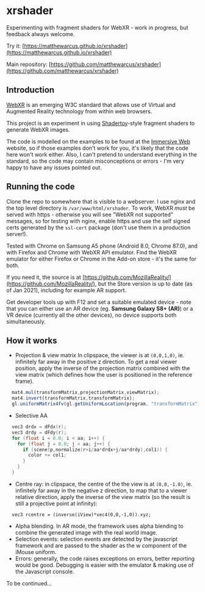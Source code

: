 # xrshader

Experimenting with fragment shaders for WebXR - work in progress, but feedback always welcome.

Try it: [https://matthewarcus.github.io/xrshader](https://matthewarcus.github.io/xrshader)

Main repository: [https://github.com/matthewarcus/xrshader](https://github.com/matthewarcus/xrshader)

## Introduction

[WebXR](https://immersive-web.github.io/) is an emerging W3C standard that allows
use of Virtual and Augmented Reality technology from within web browsers.

This project is an experiment in using
[Shadertoy](https://www.shadertoy.com/)-style fragment shaders to
generate WebXR images.

The code is modelled on the examples to be found at the [Immersive Web](https://immersive-web.github.io/webxr-samples/)
website, so if those examples don't work for you, it's likely that the code here won't work either. Also, I can't
pretend to understand everything in the standard, so the code may
contain misconceptions or errors - I'm very happy to have any issues
pointed out.

## Running the code

Clone the repo to somewhere that is visible to a webserver. I use nginx and the
top level directory is `/var/www/html/xrshader`.
To work, WebXR _must_ be served with https - otherwise you will see "WebXR not supported" messages,
so for testing with nginx, enable https and use the self signed certs
generated by the `ssl-cert` package (don't use them in a production server!).

Tested with Chrome on Samsung A5 phone (Android 8.0, Chrome 87.0), and
with Firefox and Chrome with WebXR API emulator. Find the WebXR
emulator for either Firefox or Chrome in the Add-on store - it's the same for
both.

If you need it, the source is at [https://github.com/MozillaReality/](https://github.com/MozillaReality/),
but the Store version is up to date (as of Jan 2021), including
for example AR support.

Get developer tools up with F12 and set a suitable emulated device -
note that you can either use an AR device (eg. **Samsung Galaxy S8+
(AR)**) or a VR device (currently all the other devices), no device
supports both simultaneously.

## How it works

* Projection & view matrix
In clipspace, the viewer is at `(0,0,1,0)`, ie. infinitely far away in
the positive z direction. To get a real viewer position, apply the
inverse of the projection matrix combined with the view matrix (which
defines how the user is positioned in the reference frame).
```javascript
  mat4.mul(transformMatrix,projectionMatrix,viewMatrix);
  mat4.invert(transformMatrix,transformMatrix);
  gl.uniformMatrix4fv(gl.getUniformLocation(program, "transformMatrix"), false, transformMatrix);
```
* Selective AA
```cpp
  vec3 drdx = dFdx(r);
  vec3 drdy = dFdy(r);
  for (float i = 0.0; i < aa; i++) {
    for (float j = 0.0; j < aa; j++) {
      if (scene(p,normalize(r+i/aa*drdx+j/aa*drdy),col1)) {
        color += col1;
      }
    }
  }
```
* Centre ray: in clipspace, the centre of the the view is at
`(0,0,-1.0)`, ie. infinitely far away in the negative z direction, to
map that to a viewer relative direction, apply the inverse of the view
matrix (so the result is still a projective point at infinity):
```
  vec3 rcentre = (inverse(iView)*vec4(0,0,-1,0)).xyz;
```
* Alpha blending. In AR mode, the framework uses alpha blending to
combine the generated image with the real world image.
* Selection events: selection events are detected by the javascript
framework and are passed to the shader as the w component of the
iMouse uniform.
* Errors: generally, the code raises exceptions on errors, better
reporting would be good. Debugging is easier with the emulator &
making use of the Javascript console.

To be continued...

